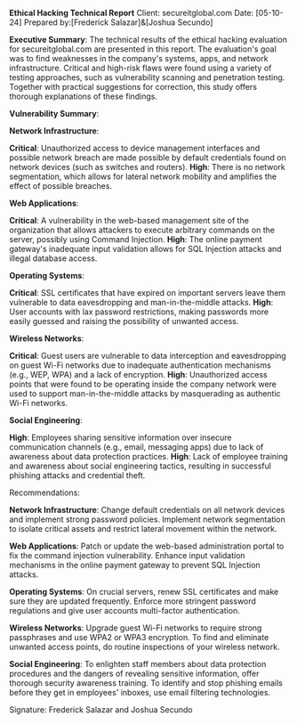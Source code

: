 **Ethical Hacking Technical Report**
Client: secureitglobal.com
Date: [05-10-24]
Prepared by:[Frederick Salazar]&[Joshua Secundo]

 **Executive Summary**:
 The technical results of the ethical hacking evaluation for secureitglobal.com are presented in this report. The evaluation's goal was to find weaknesses in the company's systems, apps, and network infrastructure. Critical and high-risk flaws were found using a variety of testing approaches, such as vulnerability scanning and penetration testing. Together with practical suggestions for correction, this study offers thorough explanations of these findings.

  **Vulnerability Summary**:

  **Network Infrastructure**:
  
  **Critical**: Unauthorized access to device management interfaces and possible network breach are made possible by default credentials found on network devices (such as switches and routers).
  **High**: There is no network segmentation, which allows for lateral network mobility and amplifies the effect of possible breaches.
  
  **Web Applications**:
  
  **Critical**: A vulnerability in the web-based management site of the organization that allows attackers to execute arbitrary commands on the server, possibly using Command Injection.
  **High**: The online payment gateway's inadequate input validation allows for SQL Injection attacks and illegal database access.
  
  **Operating Systems**:
  
  **Critical**: SSL certificates that have expired on important servers leave them vulnerable to data eavesdropping and man-in-the-middle attacks.
  **High**: User accounts with lax password restrictions, making passwords more easily guessed and raising the possibility of unwanted access.
  
  **Wireless Networks**:
  
  **Critical**: Guest users are vulnerable to data interception and eavesdropping on guest Wi-Fi networks due to inadequate authentication mechanisms (e.g., WEP, WPA) and a lack of encryption.
  **High**: Unauthorized access points that were found to be operating inside the company network were used to support man-in-the-middle attacks by masquerading as authentic Wi-Fi networks.
  
  **Social Engineering**:
  
  **High**: Employees sharing sensitive information over insecure communication channels (e.g., email, messaging apps) due to lack of awareness about data protection practices.
  **High**: Lack of employee training and awareness about social engineering tactics, resulting in successful phishing attacks and credential theft.
 
  Recommendations:
  
  **Network Infrastructure**:
  Change default credentials on all network devices and implement strong password policies.
  Implement network segmentation to isolate critical assets and restrict lateral movement within the network.
 
  **Web Applications**:
  Patch or update the web-based administration portal to fix the command injection vulnerability.
  Enhance input validation mechanisms in the online payment gateway to prevent SQL Injection attacks.
 
  **Operating Systems**:
  On crucial servers, renew SSL certificates and make sure they are updated frequently.
  Enforce more stringent password regulations and give user accounts multi-factor authentication.
  
  **Wireless Networks**:
  Upgrade guest Wi-Fi networks to require strong passphrases and use WPA2 or WPA3 encryption.
  To find and eliminate unwanted access points, do routine inspections of your wireless network.
  
  **Social Engineering**:
  To enlighten staff members about data protection procedures and the dangers of revealing sensitive information, offer thorough security awareness training.
  To identify and stop phishing emails before they get in employees' inboxes, use email filtering technologies.
  
  Signature: Frederick Salazar and Joshua Secundo
